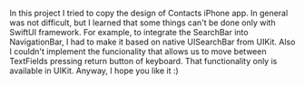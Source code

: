 In this project I tried to copy the design of Contacts iPhone app. In general was not difficult, but I learned that some things can't be done only with SwiftUI framework. For example, to integrate the SearchBar into NavigationBar, I had to make it based on native UISearchBar from UIKit. Also I couldn't implement the funcionality that allows us to move between TextFields pressing return button of keyboard. That functionality only is available in UIKit. Anyway, I hope you like it :)
